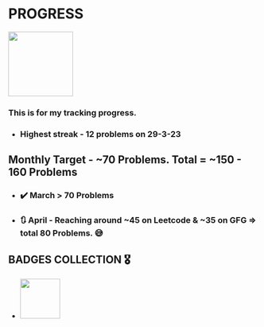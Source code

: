 # PROGRESS 
<img src="https://media.tenor.com/-r1FcJGxGFMAAAAM/loading-bar.gif" width="130px" />

### This is for my tracking progress.
- ### Highest streak - 12 problems on 29-3-23
## Monthly Target - ~70 Problems. Total = ~150 - 160 Problems
- ### ✔️ March > 70 Problems 
- ### 🔃 April - Reaching around  ~45 on Leetcode & ~35 on GFG => total 80 Problems. 😅
## BADGES COLLECTION 🎖️
- <img src="https://assets.leetcode.com/static_assets/others/algorithm_I.png" width="80px" />